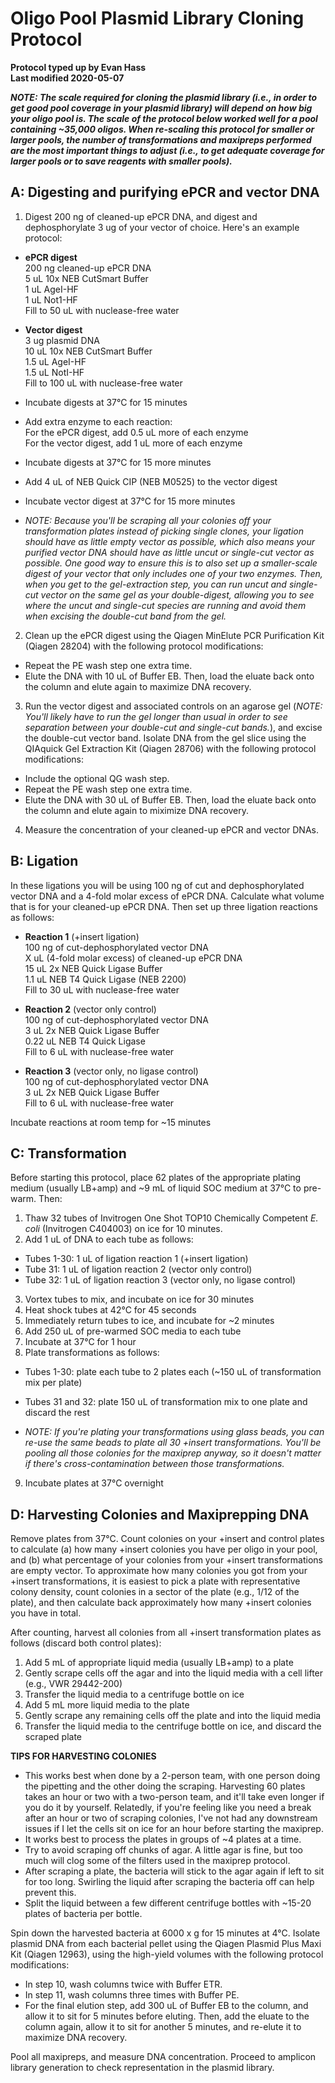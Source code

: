 # Oligo Pool Plasmid Library Cloning Protocol

**Protocol typed up by Evan Hass**  
**Last modified 2020-05-07**  

**_NOTE: The scale required for cloning the plasmid library (i.e., in order to get good pool coverage in your plasmid library) will depend on how big your oligo pool is. The scale of the protocol below worked well for a pool containing ~35,000 oligos. When re-scaling this protocol for smaller or larger pools, the number of transformations and maxipreps performed are the most important things to adjust (i.e., to get adequate coverage for larger pools or to save reagents with smaller pools)._** 

## A: Digesting and purifying ePCR and vector DNA
1. Digest 200 ng of cleaned-up ePCR DNA, and digest and dephosphorylate 3 ug of your vector of choice. Here's an example protocol:  

- **ePCR digest**  
  200 ng cleaned-up ePCR DNA  
  5 uL 10x NEB CutSmart Buffer  
  1 uL AgeI-HF  
  1 uL Not1-HF  
  Fill to 50 uL with nuclease-free water  
  
- **Vector digest**  
  3 ug plasmid DNA  
  10 uL 10x NEB CutSmart Buffer  
  1.5 uL AgeI-HF  
  1.5 uL NotI-HF  
  Fill to 100 uL with nuclease-free water  
  
- Incubate digests at 37°C for 15 minutes  
- Add extra enzyme to each reaction:  
  For the ePCR digest, add 0.5 uL more of each enzyme  
  For the vector digest, add 1 uL more of each enzyme  
- Incubate digests at 37°C for 15 more minutes  
- Add 4 uL of NEB Quick CIP (NEB M0525) to the vector digest  
- Incubate vector digest at 37°C for 15 more minutes

- *NOTE: Because you'll be scraping all your colonies off your transformation plates instead of picking single clones, your ligation should have as little empty vector as possible, which also means your purified vector DNA should have as little uncut or single-cut vector as possible. One good way to ensure this is to also set up a smaller-scale digest of your vector that only includes one of your two enzymes. Then, when you get to the gel-extraction step, you can run uncut and single-cut vector on the same gel as your double-digest, allowing you to see where the uncut and single-cut species are running and avoid them when excising the double-cut band from the gel.*

2. Clean up the ePCR digest using the Qiagen MinElute PCR Purification Kit (Qiagen 28204) with the following protocol modifications:  
- Repeat the PE wash step one extra time.  
- Elute the DNA with 10 uL of Buffer EB. Then, load the eluate back onto the column and elute again to maximize DNA recovery.  
3. Run the vector digest and associated controls on an agarose gel (*NOTE: You'll likely have to run the gel longer than usual in order to see separation between your double-cut and single-cut bands.*), and excise the double-cut vector band. Isolate DNA from the gel slice using the QIAquick Gel Extraction Kit (Qiagen 28706) with the following protocol modifications:  
- Include the optional QG wash step.  
- Repeat the PE wash step one extra time.  
- Elute the DNA with 30 uL of Buffer EB. Then, load the eluate back onto the column and elute again to miximize DNA recovery.  
4. Measure the concentration of your cleaned-up ePCR and vector DNAs.

## B: Ligation
In these ligations you will be using 100 ng of cut and dephosphorylated vector DNA and a 4-fold molar excess of ePCR DNA. Calculate what volume that is for your cleaned-up ePCR DNA. Then set up three ligation reactions as follows:

- **Reaction 1** (+insert ligation)  
  100 ng of cut-dephosphorylated vector DNA  
  X uL (4-fold molar excess) of cleaned-up ePCR DNA  
  15 uL 2x NEB Quick Ligase Buffer  
  1.1 uL NEB T4 Quick Ligase (NEB 2200)  
  Fill to 30 uL with nuclease-free water

- **Reaction 2** (vector only control)  
  100 ng of cut-dephosphorylated vector DNA  
  3 uL 2x NEB Quick Ligase Buffer  
  0.22 uL NEB T4 Quick Ligase  
  Fill to 6 uL with nuclease-free water

- **Reaction 3** (vector only, no ligase control)  
  100 ng of cut-dephosphorylated vector DNA  
  3 uL 2x NEB Quick Ligase Buffer  
  Fill to 6 uL with nuclease-free water

Incubate reactions at room temp for ~15 minutes  

## C: Transformation
Before starting this protocol, place 62 plates of the appropriate plating medium (usually LB+amp) and ~9 mL of liquid SOC medium at 37°C to pre-warm. Then:  

1. Thaw 32 tubes of Invitrogen One Shot TOP10 Chemically Competent *E. coli* (Invitrogen C404003) on ice for 10 minutes.  
2. Add 1 uL of DNA to each tube as follows:  

- Tubes 1-30: 1 uL of ligation reaction 1 (+insert ligation)  
- Tube 31: 1 uL of ligation reaction 2 (vector only control)  
- Tube 32: 1 uL of ligation reaction 3 (vector only, no ligase control)  

3. Vortex tubes to mix, and incubate on ice for 30 minutes  
4. Heat shock tubes at 42°C for 45 seconds  
5. Immediately return tubes to ice, and incubate for ~2 minutes  
6. Add 250 uL of pre-warmed SOC media to each tube  
7. Incubate at 37°C for 1 hour  
8. Plate transformations as follows:  

- Tubes 1-30: plate each tube to 2 plates each (~150 uL of transformation mix per plate)  
- Tubes 31 and 32: plate 150 uL of transformation mix to one plate and discard the rest  

- *NOTE: If you're plating your transformations using glass beads, you can re-use the same beads to plate all 30 +insert transformations. You'll be pooling all those colonies for the maxiprep anyway, so it doesn't matter if there's cross-contamination between those transformations.*  

9. Incubate plates at 37°C overnight  

## D: Harvesting Colonies and Maxiprepping DNA
Remove plates from 37°C. Count colonies on your +insert and control plates to calculate (a) how many +insert colonies you have per oligo in your pool, and (b) what percentage of your colonies from your +insert transformations are empty vector. To approximate how many colonies you got from your +insert transformations, it is easiest to pick a plate with representative colony density, count colonies in a sector of the plate (e.g., 1/12 of the plate), and then calculate back approximately how many +insert colonies you have in total.

After counting, harvest all colonies from all +insert transformation plates as follows (discard both control plates):  

1. Add 5 mL of appropriate liquid media (usually LB+amp) to a plate  
2. Gently scrape cells off the agar and into the liquid media with a cell lifter (e.g., VWR 29442-200)  
3. Transfer the liquid media to a centrifuge bottle on ice  
4. Add 5 mL more liquid media to the plate  
5. Gently scrape any remaining cells off the plate and into the liquid media  
6. Transfer the liquid media to the centrifuge bottle on ice, and discard the scraped plate  

**TIPS FOR HARVESTING COLONIES**  

- This works best when done by a 2-person team, with one person doing the pipetting and the other doing the scraping. Harvesting 60 plates takes an hour or two with a two-person team, and it'll take even longer if you do it by yourself. Relatedly, if you're feeling like you need a break after an hour or two of scraping colonies, I've not had any downstream issues if I let the cells sit on ice for an hour before starting the maxiprep.  
- It works best to process the plates in groups of ~4 plates at a time.  
- Try to avoid scraping off chunks of agar. A little agar is fine, but too much will clog some of the filters used in the maxiprep protocol.  
- After scraping a plate, the bacteria will stick to the agar again if left to sit for too long. Swirling the liquid after scraping the bacteria off can help prevent this.  
- Split the liquid between a few different centrifuge bottles with ~15-20 plates of bacteria per bottle.  

Spin down the harvested bacteria at 6000 x g for 15 minutes at 4°C. Isolate plasmid DNA from each bacterial pellet using the Qiagen Plasmid Plus Maxi Kit (Qiagen 12963), using the high-yield volumes with the following protocol modifications:  

- In step 10, wash columns twice with Buffer ETR.  
- In step 11, wash columns three times with Buffer PE.  
- For the final elution step, add 300 uL of Buffer EB to the column, and allow it to sit for 5 minutes before eluting. Then, add the eluate to the column again, allow it to sit for another 5 minutes, and re-elute it to maximize DNA recovery.  

Pool all maxipreps, and measure DNA concentration. Proceed to amplicon library generation to check representation in the plasmid library.  
